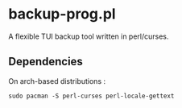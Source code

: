 # backup-prog.pl

A flexible TUI backup tool written in perl/curses.

## Dependencies

On arch-based distributions :

	sudo pacman -S perl-curses perl-locale-gettext
